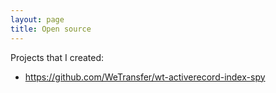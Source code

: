 ```yaml
---
layout: page
title: Open source
---
```


Projects that I created:

- https://github.com/WeTransfer/wt-activerecord-index-spy
